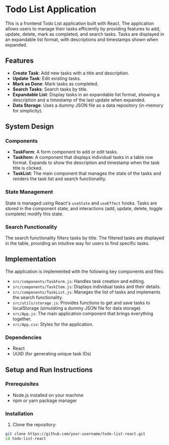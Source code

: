 # Todo List Application

This is a frontend Todo List application built with React. The application allows users to manage their tasks efficiently by providing features to add, update, delete, mark as completed, and search tasks. Tasks are displayed in an expandable list format, with descriptions and timestamps shown when expanded.

## Features

- **Create Task**: Add new tasks with a title and description.
- **Update Task**: Edit existing tasks.
- **Mark as Done**: Mark tasks as completed.
- **Search Tasks**: Search tasks by title.
- **Expandable List**: Display tasks in an expandable list format, showing a description and a timestamp of the last update when expanded.
- **Data Storage**: Uses a dummy JSON file as a data repository (in-memory for simplicity).

## System Design

### Components

- **TaskForm**: A form component to add or edit tasks.
- **TaskItem**: A component that displays individual tasks in a table row format. Expands to show the description and timestamp when the task title is clicked.
- **TaskList**: The main component that manages the state of the tasks and renders the task list and search functionality.

### State Management

State is managed using React's `useState` and `useEffect` hooks. Tasks are stored in the component state, and interactions (add, update, delete, toggle complete) modify this state.

### Search Functionality

The search functionality filters tasks by title. The filtered tasks are displayed in the table, providing an intuitive way for users to find specific tasks.

## Implementation

The application is implemented with the following key components and files:

- `src/components/TaskForm.js`: Handles task creation and editing.
- `src/components/TaskItem.js`: Displays individual tasks and their details.
- `src/components/TaskList.js`: Manages the list of tasks and implements the search functionality.
- `src/utils/storage.js`: Provides functions to get and save tasks to localStorage (simulating a dummy JSON file for data storage).
- `src/App.js`: The main application component that brings everything together.
- `src/App.css`: Styles for the application.

### Dependencies

- React
- UUID (for generating unique task IDs)

## Setup and Run Instructions

### Prerequisites

- Node.js installed on your machine
- npm or yarn package manager

### Installation

1. Clone the repository:

```bash
git clone https://github.com/your-username/todo-list-react.git
cd todo-list-react
